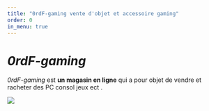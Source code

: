 ```yaml
---
title: "0rdF-gaming vente d'objet et accessoire gaming"
order: 0
in_menu: true
---
```

# _0rdF-gaming_

*0rdF-gaming* est **un magasin en ligne** qui a pour objet de vendre et racheter  des PC consol jeux ect .

<img src="https://th.bing.com/th/id/R.fb90c3f22b7b5d20ae648bf9652480c7?rik=zFPExvrvRbVHdA&pid=ImgRaw&r=0.jpg"> 